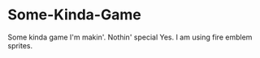 # Some-Kinda-Game
Some kinda game I'm makin'. Nothin' special
Yes. I am using fire emblem sprites. 
